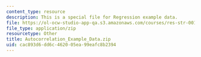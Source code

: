 ```yaml
---
content_type: resource
description: This is a special file for Regression example data.
file: https://ol-ocw-studio-app-qa.s3.amazonaws.com/courses/res-str-001-geographic-information-system-gis-tutorial-january-iap-2016/cac893d6dd6c462005ea99eafc8b2394_Autocorrelation_Example_Data.zip
file_type: application/zip
resourcetype: Other
title: Autocorrelation_Example_Data.zip
uid: cac893d6-dd6c-4620-05ea-99eafc8b2394
---
```

